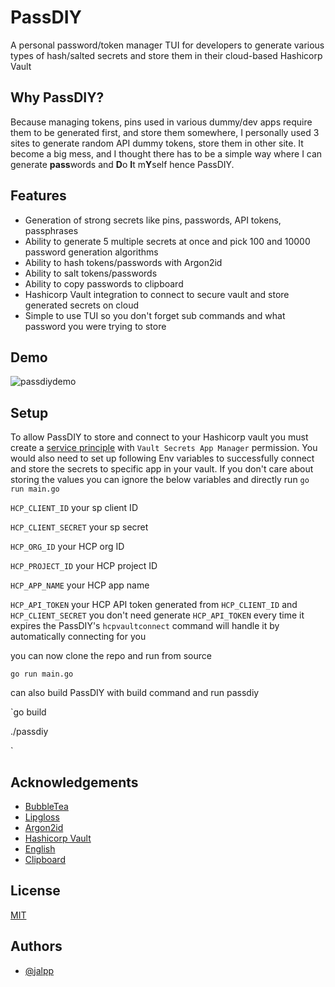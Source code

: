 
# PassDIY

A personal password/token manager TUI for developers to generate various types of hash/salted secrets and store them in their cloud-based Hashicorp Vault

## Why PassDIY?

Because managing tokens, pins used in various dummy/dev apps require them to be generated first, and store them somewhere, I personally used 3 sites to generate random API dummy tokens, store them in other site. It become a big mess, and I thought there has to be a simple way where I can generate **pass**words and **D**o **I**t m**Y**self hence PassDIY.

## Features

- Generation of strong secrets like pins, passwords, API tokens, passphrases 
- Ability to generate 5 multiple secrets at once and pick 100 and 10000 password generation algorithms
- Ability to hash tokens/passwords with Argon2id 
- Ability to salt tokens/passwords
- Ability to copy passwords to clipboard 
- Hashicorp Vault integration to connect to secure vault and store generated secrets on cloud
- Simple to use TUI so you don't forget sub commands and what password you were trying to store

## Demo

![passdiydemo](https://github.com/user-attachments/assets/79e1d0ce-614f-45dd-a5d9-6143ffac259f)

## Setup

To allow PassDIY to store and connect to your Hashicorp vault you must create a [service principle](https://developer.hashicorp.com/hcp/docs/hcp/iam/service-principal) with ```Vault Secrets App Manager``` permission. You would also need to set up following Env variables to successfully connect and store the secrets to specific app in your vault. If you don't care about storing the values you can ignore the below variables and directly run 
`go run main.go`

`HCP_CLIENT_ID` your sp client ID

`HCP_CLIENT_SECRET` your sp secret

`HCP_ORG_ID` your HCP org ID

`HCP_PROJECT_ID` your HCP project ID

`HCP_APP_NAME` your HCP app name

`HCP_API_TOKEN` your HCP API token generated from `HCP_CLIENT_ID` and `HCP_CLIENT_SECRET` you don't need generate `HCP_API_TOKEN` every time it expires the PassDIY's `hcpvaultconnect` command will handle it by automatically connecting for you

you can now clone the repo and run from source

`go run main.go`

can also build PassDIY with build command and run passdiy

`go build

./passdiy

`



## Acknowledgements

 - [BubbleTea](https://github.com/charmbracelet/bubbletea)
 - [Lipgloss](github.com/charmbracelet/lipgloss)
 - [Argon2id](https://github.com/alexedwards/argon2id)
 - [Hashicorp Vault](https://developer.hashicorp.com/hcp/api-docs/vault-secrets#overview)
 - [English](github.com/gregoryv/english)
 - [Clipboard](https://github.com/atotto/clipboard)

## License

[MIT](https://choosealicense.com/licenses/mit/)

## Authors

- [@jalpp](https://www.github.com/jalpp)


